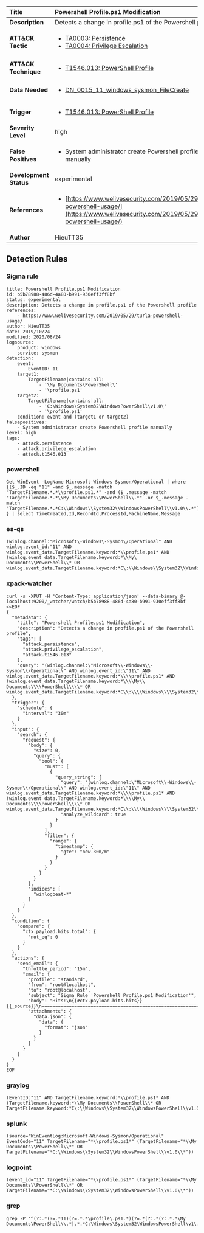 | Title                    | Powershell Profile.ps1 Modification       |
|:-------------------------|:------------------|
| **Description**          | Detects a change in profile.ps1 of the Powershell profile |
| **ATT&amp;CK Tactic**    |  <ul><li>[TA0003: Persistence](https://attack.mitre.org/tactics/TA0003)</li><li>[TA0004: Privilege Escalation](https://attack.mitre.org/tactics/TA0004)</li></ul>  |
| **ATT&amp;CK Technique** | <ul><li>[T1546.013: PowerShell Profile](https://attack.mitre.org/techniques/T1546/013)</li></ul>  |
| **Data Needed**          | <ul><li>[DN_0015_11_windows_sysmon_FileCreate](../Data_Needed/DN_0015_11_windows_sysmon_FileCreate.md)</li></ul>  |
| **Trigger**              | <ul><li>[T1546.013: PowerShell Profile](../Triggers/T1546.013.md)</li></ul>  |
| **Severity Level**       | high |
| **False Positives**      | <ul><li>System administrator create Powershell profile manually</li></ul>  |
| **Development Status**   | experimental |
| **References**           | <ul><li>[https://www.welivesecurity.com/2019/05/29/turla-powershell-usage/](https://www.welivesecurity.com/2019/05/29/turla-powershell-usage/)</li></ul>  |
| **Author**               | HieuTT35 |


## Detection Rules

### Sigma rule

```
title: Powershell Profile.ps1 Modification
id: b5b78988-486d-4a80-b991-930eff3ff8bf
status: experimental
description: Detects a change in profile.ps1 of the Powershell profile
references:
    - https://www.welivesecurity.com/2019/05/29/turla-powershell-usage/
author: HieuTT35
date: 2019/10/24
modified: 2020/08/24
logsource:
    product: windows
    service: sysmon
detection:
    event:
        EventID: 11
    target1:
        TargetFilename|contains|all: 
            - '\My Documents\PowerShell\'
            - '\profile.ps1'
    target2:
        TargetFilename|contains|all: 
            - 'C:\Windows\System32\WindowsPowerShell\v1.0\'
            - '\profile.ps1'
    condition: event and (target1 or target2)
falsepositives:
    - System administrator create Powershell profile manually
level: high
tags:
    - attack.persistence
    - attack.privilege_escalation
    - attack.t1546.013

```





### powershell
    
```
Get-WinEvent -LogName Microsoft-Windows-Sysmon/Operational | where {($_.ID -eq "11" -and $_.message -match "TargetFilename.*.*\\profile.ps1.*" -and ($_.message -match "TargetFilename.*.*\\My Documents\\PowerShell\\.*" -or $_.message -match "TargetFilename.*.*C:\\Windows\\System32\\WindowsPowerShell\\v1.0\\.*")) } | select TimeCreated,Id,RecordId,ProcessId,MachineName,Message
```


### es-qs
    
```
(winlog.channel:"Microsoft\-Windows\-Sysmon\/Operational" AND winlog.event_id:"11" AND winlog.event_data.TargetFilename.keyword:*\\profile.ps1* AND (winlog.event_data.TargetFilename.keyword:*\\My\ Documents\\PowerShell\\* OR winlog.event_data.TargetFilename.keyword:*C\:\\Windows\\System32\\WindowsPowerShell\\v1.0\\*))
```


### xpack-watcher
    
```
curl -s -XPUT -H 'Content-Type: application/json' --data-binary @- localhost:9200/_watcher/watch/b5b78988-486d-4a80-b991-930eff3ff8bf <<EOF
{
  "metadata": {
    "title": "Powershell Profile.ps1 Modification",
    "description": "Detects a change in profile.ps1 of the Powershell profile",
    "tags": [
      "attack.persistence",
      "attack.privilege_escalation",
      "attack.t1546.013"
    ],
    "query": "(winlog.channel:\"Microsoft\\-Windows\\-Sysmon\\/Operational\" AND winlog.event_id:\"11\" AND winlog.event_data.TargetFilename.keyword:*\\\\profile.ps1* AND (winlog.event_data.TargetFilename.keyword:*\\\\My\\ Documents\\\\PowerShell\\\\* OR winlog.event_data.TargetFilename.keyword:*C\\:\\\\Windows\\\\System32\\\\WindowsPowerShell\\\\v1.0\\\\*))"
  },
  "trigger": {
    "schedule": {
      "interval": "30m"
    }
  },
  "input": {
    "search": {
      "request": {
        "body": {
          "size": 0,
          "query": {
            "bool": {
              "must": [
                {
                  "query_string": {
                    "query": "(winlog.channel:\"Microsoft\\-Windows\\-Sysmon\\/Operational\" AND winlog.event_id:\"11\" AND winlog.event_data.TargetFilename.keyword:*\\\\profile.ps1* AND (winlog.event_data.TargetFilename.keyword:*\\\\My\\ Documents\\\\PowerShell\\\\* OR winlog.event_data.TargetFilename.keyword:*C\\:\\\\Windows\\\\System32\\\\WindowsPowerShell\\\\v1.0\\\\*))",
                    "analyze_wildcard": true
                  }
                }
              ],
              "filter": {
                "range": {
                  "timestamp": {
                    "gte": "now-30m/m"
                  }
                }
              }
            }
          }
        },
        "indices": [
          "winlogbeat-*"
        ]
      }
    }
  },
  "condition": {
    "compare": {
      "ctx.payload.hits.total": {
        "not_eq": 0
      }
    }
  },
  "actions": {
    "send_email": {
      "throttle_period": "15m",
      "email": {
        "profile": "standard",
        "from": "root@localhost",
        "to": "root@localhost",
        "subject": "Sigma Rule 'Powershell Profile.ps1 Modification'",
        "body": "Hits:\n{{#ctx.payload.hits.hits}}{{_source}}\n================================================================================\n{{/ctx.payload.hits.hits}}",
        "attachments": {
          "data.json": {
            "data": {
              "format": "json"
            }
          }
        }
      }
    }
  }
}
EOF

```


### graylog
    
```
(EventID:"11" AND TargetFilename.keyword:*\\profile.ps1* AND (TargetFilename.keyword:*\\My Documents\\PowerShell\\* OR TargetFilename.keyword:*C\:\\Windows\\System32\\WindowsPowerShell\\v1.0\\*))
```


### splunk
    
```
(source="WinEventLog:Microsoft-Windows-Sysmon/Operational" EventCode="11" TargetFilename="*\\profile.ps1*" (TargetFilename="*\\My Documents\\PowerShell\\*" OR TargetFilename="*C:\\Windows\\System32\\WindowsPowerShell\\v1.0\\*"))
```


### logpoint
    
```
(event_id="11" TargetFilename="*\\profile.ps1*" (TargetFilename="*\\My Documents\\PowerShell\\*" OR TargetFilename="*C:\\Windows\\System32\\WindowsPowerShell\\v1.0\\*"))
```


### grep
    
```
grep -P '^(?:.*(?=.*11)(?=.*.*\profile\.ps1.*)(?=.*(?:.*(?:.*.*\My Documents\PowerShell\\.*|.*.*C:\Windows\System32\WindowsPowerShell\v1\.0\\.*))))'
```



